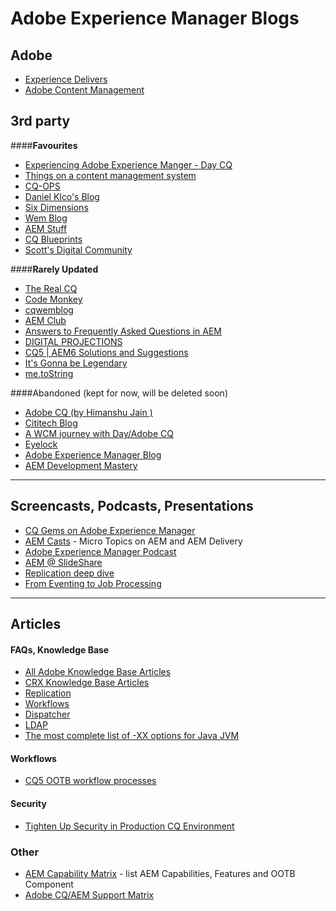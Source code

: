 Adobe Experience Manager Blogs
=========

## Adobe
 * [Experience Delivers](http://experiencedelivers.adobe.com/cemblog/en/experiencedelivers.html)
 * [Adobe Content Management](http://blogs.adobe.com/contentmanagement/)

## 3rd party
####**Favourites**
* [Experiencing Adobe Experience Manger - Day CQ](http://experience-aem.blogspot.com/2013/08/in-blog-experiencing-adobe-experience.html)
* [Things on a content management system](http://cqdump.wordpress.com/)
* [CQ-OPS](http://cq-ops.tumblr.com/)
* [Daniel Klco's Blog](http://www.danklco.com/)
* [Six Dimensions](http://labs.sixdimensions.com/blog/)
* [Wem Blog](http://www.wemblog.com/)
* [AEM Stuff](http://www.aemstuff.com/)
* [CQ Blueprints](http://www.cqblueprints.com/)
* [Scott's Digital Community](http://scottsdigitalcommunity.blogspot.ca/)

####**Rarely Updated**
* [The Real CQ](http://therealcq.blogspot.de/)
* [Code Monkey](http://blog.kristianwright.com/)
* [cqwemblog](http://cqwemblog.wordpress.com/)
* [AEM Club](http://adobeaemclub.com/)
* [Answers to Frequently Asked Questions in AEM](http://aemfaq.blogspot.com.au/)
* [DIGITAL PROJECTIONS](https://chanchal.wordpress.com/)
* [CQ5 | AEM6 Solutions and Suggestions](http://aem6solutions.blogspot.com.au/)
* [It's Gonna be Legendary](http://adobeaem-learneasycodeeasy.blogspot.ru/)
* [me.toString](http://tostring.me/category/adobe-experience-manager-cq/)


####Abandoned (kept for now, will be deleted soon)
* [Adobe CQ (by Himanshu Jain )](http://cqinnovator.blogspot.in/?view=classic)
* [Cititech Blog](http://www.citytechinc.com/us/en/blog.html)
* [A WCM journey with Day/Adobe CQ](https://balawcm.wordpress.com/)
* [Eyelock](http://www.eyelock.net/)
* [Adobe Experience Manager Blog](http://aemtips.blogspot.com.au/)
* [AEM Development Mastery](http://www.aemmastery.com)

----------------------------------------

## Screencasts, Podcasts, Presentations
* [CQ Gems on Adobe Experience Manager](http://dev.day.com/gems)
* [AEM Casts](http://www.aemcasts.com/) -  Micro Topics on AEM and AEM Delivery
* [Adobe Experience Manager Podcast](http://aempodcast.com/)
* [AEM @ SlideShare](http://www.slideshare.net/search/slideshow?q=adobe+aem)
* [Replication deep dive](http://www.slideshare.net/mwmd/adobe-experience-manager-replication-deep-dive)
* [From Eventing to Job Processing](http://www.slideshare.net/cziegeler/adobe-aem-from-eventing-to-job-processing)

----------------------------------------

## Articles

#### FAQs, Knowledge Base
* [All Adobe Knowledge Base Articles](https://helpx.adobe.com/experience-manager/kb/index/full_kb_list.html)
* [CRX Knowledge Base Articles](https://helpx.adobe.com/experience-manager/kb/index/crx.html)
* [Replication](https://helpx.adobe.com/experience-manager/kb/experience-manager-replication-faqs.html)
* [Workflows](https://helpx.adobe.com/marketing-cloud/experience-manager/faq_aem.html#workflows)
* [Dispatcher](https://helpx.adobe.com/experience-manager/using/dispatcher-faq.html)
* [LDAP](https://helpx.adobe.com/experience-manager/using/faq-integrating-cq-ldap.html)
* [The most complete list of -XX options for Java JVM](http://stas-blogspot.blogspot.ca/2011/07/most-complete-list-of-xx-options-for.html)

#### Workflows
* [CQ5 OOTB workflow processes](http://blogs.adobe.com/contentmanagement/2013/05/13/cq-5-6-out-of-the-box-workflow-processes-and-what-they-docan-be-used-for/)

#### Security
* [Tighten Up Security in Production CQ Environment](http://www.hsufengko.com/home/tighten-up-security-in-production-cq-environment)

### Other
* [AEM Capability Matrix](https://docs.google.com/spreadsheets/d/11sESEtCSf45j5JWknVLE3DJt9NOJaDHfeBBJFOsxt5o/edit?usp=sharing) - list AEM Capabilities, Features and OOTB Component
* [Adobe CQ/AEM Support Matrix](https://www.adobe.com/support/products/enterprise/eol/eol_matrix.html#cq)
